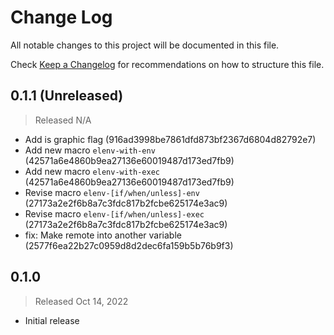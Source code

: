 # Change Log

All notable changes to this project will be documented in this file.

Check [Keep a Changelog](http://keepachangelog.com/) for recommendations on how to structure this file.


## 0.1.1 (Unreleased)
> Released N/A

* Add is graphic flag (916ad3998be7861dfd873bf2367d6804d82792e7)
* Add new macro `elenv-with-env` (42571a6e4860b9ea27136e60019487d173ed7fb9)
* Add new macro `elenv-with-exec` (42571a6e4860b9ea27136e60019487d173ed7fb9)
* Revise macro `elenv-[if/when/unless]-env` (27173a2e2f6b8a7c3fdc817b2fcbe625174e3ac9)
* Revise macro `elenv-[if/when/unless]-exec` (27173a2e2f6b8a7c3fdc817b2fcbe625174e3ac9)
* fix: Make remote into another variable (2577f6ea22b27c0959d8d2dec6fa159b5b76b9f3)

## 0.1.0
> Released Oct 14, 2022

* Initial release
